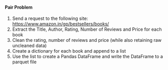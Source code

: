 #### Pair Problem

1. Send a request to the following site: https://www.amazon.in/gp/bestsellers/books/
2. Extract the Title, Author, Rating, Number of Reviews and Price for each book
3. Clean the rating, number of reviews and price (while also retaining raw uncleaned data)
4. Create a dictionary for each book and append to a list
5. Use the list to create a Pandas DataFrame and write the DataFrame to a parquet file
